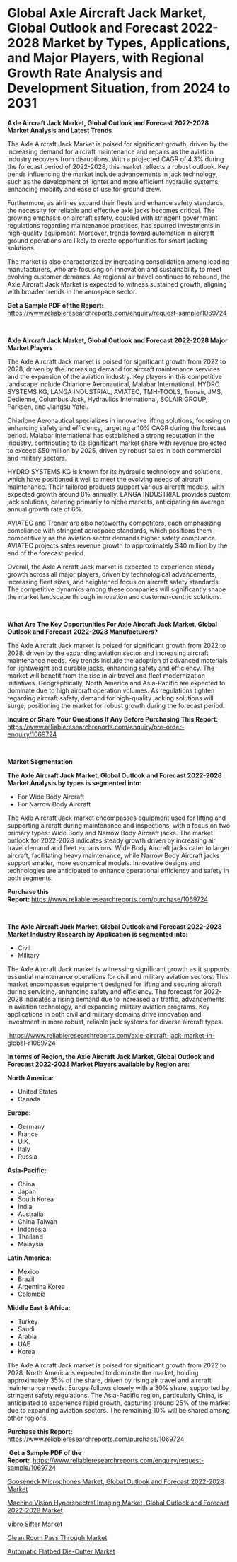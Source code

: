 <p><h1>Global Axle Aircraft Jack Market, Global Outlook and Forecast 2022-2028 Market by Types, Applications, and Major Players, with Regional Growth Rate Analysis and Development Situation, from 2024 to 2031</h1></p><p><strong>Axle Aircraft Jack Market, Global Outlook and Forecast 2022-2028 Market Analysis and Latest Trends</strong></p>
<p><p>The Axle Aircraft Jack Market is poised for significant growth, driven by the increasing demand for aircraft maintenance and repairs as the aviation industry recovers from disruptions. With a projected CAGR of 4.3% during the forecast period of 2022-2028, this market reflects a robust outlook. Key trends influencing the market include advancements in jack technology, such as the development of lighter and more efficient hydraulic systems, enhancing mobility and ease of use for ground crew.</p><p>Furthermore, as airlines expand their fleets and enhance safety standards, the necessity for reliable and effective axle jacks becomes critical. The growing emphasis on aircraft safety, coupled with stringent government regulations regarding maintenance practices, has spurred investments in high-quality equipment. Moreover, trends toward automation in aircraft ground operations are likely to create opportunities for smart jacking solutions.</p><p>The market is also characterized by increasing consolidation among leading manufacturers, who are focusing on innovation and sustainability to meet evolving customer demands. As regional air travel continues to rebound, the Axle Aircraft Jack Market is expected to witness sustained growth, aligning with broader trends in the aerospace sector.</p></p>
<p><strong>Get a Sample PDF of the Report:&nbsp;</strong> <a href="https://www.reliableresearchreports.com/enquiry/request-sample/1069724?utm_campaign=8&utm_medium=2&utm_source=Github&utm_content=ia&utm_term=29102024&utm_id=axle-aircraft-jack-market-global-outlook-and-forecast-2022-2028">https://www.reliableresearchreports.com/enquiry/request-sample/1069724</a></p>
<p>&nbsp;</p>
<p><strong>Axle Aircraft Jack Market, Global Outlook and Forecast 2022-2028 Major Market Players</strong></p>
<p><p>The Axle Aircraft Jack market is poised for significant growth from 2022 to 2028, driven by the increasing demand for aircraft maintenance services and the expansion of the aviation industry. Key players in this competitive landscape include Chiarlone Aeronautical, Malabar International, HYDRO SYSTEMS KG, LANGA INDUSTRIAL, AVIATEC, TMH-TOOLS, Tronair, JMS, Dedienne, Columbus Jack, Hydraulics International, SOLAIR GROUP, Parksen, and Jiangsu Yafei.</p><p>Chiarlone Aeronautical specializes in innovative lifting solutions, focusing on enhancing safety and efficiency, targeting a 10% CAGR during the forecast period. Malabar International has established a strong reputation in the industry, contributing to its significant market share with revenue projected to exceed $50 million by 2025, driven by robust sales in both commercial and military sectors.</p><p>HYDRO SYSTEMS KG is known for its hydraulic technology and solutions, which have positioned it well to meet the evolving needs of aircraft maintenance. Their tailored products support various aircraft models, with expected growth around 8% annually. LANGA INDUSTRIAL provides custom jack solutions, catering primarily to niche markets, anticipating an average annual growth rate of 6%.</p><p>AVIATEC and Tronair are also noteworthy competitors, each emphasizing compliance with stringent aerospace standards, which positions them competitively as the aviation sector demands higher safety compliance. AVIATEC projects sales revenue growth to approximately $40 million by the end of the forecast period.</p><p>Overall, the Axle Aircraft Jack market is expected to experience steady growth across all major players, driven by technological advancements, increasing fleet sizes, and heightened focus on aircraft safety standards. The competitive dynamics among these companies will significantly shape the market landscape through innovation and customer-centric solutions.</p></p>
<p>&nbsp;</p>
<p><strong>What Are The Key Opportunities For Axle Aircraft Jack Market, Global Outlook and Forecast 2022-2028 Manufacturers?</strong></p>
<p><p>The Axle Aircraft Jack market is poised for significant growth from 2022 to 2028, driven by the expanding aviation sector and increasing aircraft maintenance needs. Key trends include the adoption of advanced materials for lightweight and durable jacks, enhancing safety and efficiency. The market will benefit from the rise in air travel and fleet modernization initiatives. Geographically, North America and Asia-Pacific are expected to dominate due to high aircraft operation volumes. As regulations tighten regarding aircraft safety, demand for high-quality jacking solutions will surge, positioning the market for robust growth during the forecast period.</p></p>
<p><strong>Inquire or Share Your Questions If Any Before Purchasing This Report:</strong> <a href="https://www.reliableresearchreports.com/enquiry/pre-order-enquiry/1069724?utm_campaign=8&utm_medium=2&utm_source=Github&utm_content=ia&utm_term=29102024&utm_id=axle-aircraft-jack-market-global-outlook-and-forecast-2022-2028">https://www.reliableresearchreports.com/enquiry/pre-order-enquiry/1069724</a></p>
<p>&nbsp;</p>
<p><strong>Market Segmentation</strong></p>
<p><strong>The Axle Aircraft Jack Market, Global Outlook and Forecast 2022-2028 Market Analysis by types is segmented into:</strong></p>
<p><ul><li>For Wide Body Aircraft</li><li>For Narrow Body Aircraft</li></ul></p>
<p><p>The Axle Aircraft Jack market encompasses equipment used for lifting and supporting aircraft during maintenance and inspections, with a focus on two primary types: Wide Body and Narrow Body Aircraft jacks. The market outlook for 2022-2028 indicates steady growth driven by increasing air travel demand and fleet expansions. Wide Body Aircraft jacks cater to larger aircraft, facilitating heavy maintenance, while Narrow Body Aircraft jacks support smaller, more economical models. Innovative designs and technologies are anticipated to enhance operational efficiency and safety in both segments.</p></p>
<p><strong>Purchase this Report:&nbsp;</strong><a href="https://www.reliableresearchreports.com/purchase/1069724?utm_campaign=8&utm_medium=2&utm_source=Github&utm_content=ia&utm_term=29102024&utm_id=axle-aircraft-jack-market-global-outlook-and-forecast-2022-2028">https://www.reliableresearchreports.com/purchase/1069724</a></p>
<p>&nbsp;</p>
<p><strong>The Axle Aircraft Jack Market, Global Outlook and Forecast 2022-2028 Market Industry Research by Application is segmented into:</strong></p>
<p><ul><li>Civil</li><li>Military</li></ul></p>
<p><p>The Axle Aircraft Jack market is witnessing significant growth as it supports essential maintenance operations for civil and military aviation sectors. This market encompasses equipment designed for lifting and securing aircraft during servicing, enhancing safety and efficiency. The forecast for 2022-2028 indicates a rising demand due to increased air traffic, advancements in aviation technology, and expanding military aviation programs. Key applications in both civil and military domains drive innovation and investment in more robust, reliable jack systems for diverse aircraft types.</p></p>
<p><a href="https://www.reliableresearchreports.com/axle-aircraft-jack-market-in-global-r1069724?utm_campaign=8&utm_medium=2&utm_source=Github&utm_content=ia&utm_term=29102024&utm_id=axle-aircraft-jack-market-global-outlook-and-forecast-2022-2028">&nbsp;https://www.reliableresearchreports.com/axle-aircraft-jack-market-in-global-r1069724</a></p>
<p><strong>In terms of Region, the Axle Aircraft Jack Market, Global Outlook and Forecast 2022-2028 Market Players available by Region are:</strong></p>
<p>
    <p> <strong> North America: </strong>
        <ul>
            <li>United States</li>
            <li>Canada</li>
        </ul>
        </p> 
    <p> <strong> Europe: </strong>
        <ul>
            <li>Germany</li>
            <li>France</li>
            <li>U.K.</li>
            <li>Italy</li>
            <li>Russia</li>
        </ul>
        </p> 
    <p> <strong> Asia-Pacific: </strong>
        <ul>
            <li>China</li>
            <li>Japan</li>
            <li>South Korea</li>
            <li>India</li>
            <li>Australia</li>
            <li>China Taiwan</li>
            <li>Indonesia</li>
            <li>Thailand</li>
            <li>Malaysia</li>
        </ul>
        </p> 
    <p> <strong> Latin America: </strong>
        <ul>
            <li>Mexico</li>
            <li>Brazil</li>
            <li>Argentina Korea</li>
            <li>Colombia</li>
        </ul>
        </p> 
    <p> <strong> Middle East & Africa: </strong>
        <ul>
            <li>Turkey</li>
            <li>Saudi</li>
            <li>Arabia</li>
            <li>UAE</li>
            <li>Korea</li>
        </ul>
    </p>
    </p>
<p><p>The Axle Aircraft Jack market is poised for significant growth from 2022 to 2028. North America is expected to dominate the market, holding approximately 35% of the share, driven by rising air travel and aircraft maintenance needs. Europe follows closely with a 30% share, supported by stringent safety regulations. The Asia-Pacific region, particularly China, is anticipated to experience rapid growth, capturing around 25% of the market due to expanding aviation sectors. The remaining 10% will be shared among other regions.</p></p>
<p><strong>Purchase this Report: </strong><a href="https://www.reliableresearchreports.com/purchase/1069724?utm_campaign=8&utm_medium=2&utm_source=Github&utm_content=ia&utm_term=29102024&utm_id=axle-aircraft-jack-market-global-outlook-and-forecast-2022-2028">https://www.reliableresearchreports.com/purchase/1069724</a></p>
<p>&nbsp;<strong>Get a Sample PDF of the Report:&nbsp;&nbsp;</strong><a href="https://www.reliableresearchreports.com/enquiry/request-sample/1069724?utm_campaign=8&utm_medium=2&utm_source=Github&utm_content=ia&utm_term=29102024&utm_id=axle-aircraft-jack-market-global-outlook-and-forecast-2022-2028">https://www.reliableresearchreports.com/enquiry/request-sample/1069724</a></p>
<p><strong></strong></p>
<p><p><a href="https://github.com/loftinirkaakcsu/Market-Research-Report-List-1/blob/main/gooseneck-microphones-market-global-outlook-and-forecast-2022-2028-market.md?utm_campaign=8&utm_medium=2&utm_source=Github&utm_content=ia&utm_term=29102024&utm_id=axle-aircraft-jack-market-global-outlook-and-forecast-2022-2028">Gooseneck Microphones Market, Global Outlook and Forecast 2022-2028 Market</a></p><p><a href="https://github.com/cliffxbwergin/Market-Research-Report-List-1/blob/main/machine-vision-hyperspectral-imaging-market-global-outlook-and-forecast-2022-2028-market.md?utm_campaign=8&utm_medium=2&utm_source=Github&utm_content=ia&utm_term=29102024&utm_id=axle-aircraft-jack-market-global-outlook-and-forecast-2022-2028">Machine Vision Hyperspectral Imaging Market, Global Outlook and Forecast 2022-2028 Market</a></p><p><a href="https://www.linkedin.com/pulse/vibro-sifter-mosaic-piecing-together-global-market-dynamics-cumme?utm_campaign=8&utm_medium=2&utm_source=Github&utm_content=ia&utm_term=29102024&utm_id=axle-aircraft-jack-market-global-outlook-and-forecast-2022-2028">Vibro Sifter Market</a></p><p><a href="https://www.linkedin.com/pulse/decoding-clean-room-pass-through-market-signals-growth-x3dhf?utm_campaign=8&utm_medium=2&utm_source=Github&utm_content=ia&utm_term=29102024&utm_id=axle-aircraft-jack-market-global-outlook-and-forecast-2022-2028">Clean Room Pass Through Market</a></p><p><a href="https://issuu.com/reportprime-2/docs/automatic-flatbed-die-cutter-market_7dbe97fb667c5d?utm_campaign=8&utm_medium=2&utm_source=Github&utm_content=ia&utm_term=29102024&utm_id=axle-aircraft-jack-market-global-outlook-and-forecast-2022-2028">Automatic Flatbed Die-Cutter Market</a></p></p>